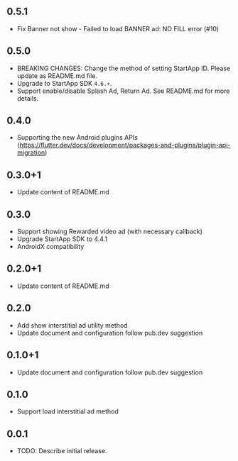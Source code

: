 ## 0.5.1

* Fix Banner not show - Failed to load BANNER ad: NO FILL error (#10)

## 0.5.0

* BREAKING CHANGES: Change the method of setting StartApp ID. Please update as README.md file.
* Upgrade to StartApp SDK `4.6.+`.
* Support enable/disable Splash Ad, Return Ad. See README.md for more details.

## 0.4.0

* Supporting the new Android plugins APIs (https://flutter.dev/docs/development/packages-and-plugins/plugin-api-migration) 

## 0.3.0+1

* Update content of README.md

## 0.3.0

* Support showing Rewarded video ad (with necessary callback)
* Upgrade StartApp SDK to 4.4.1
* AndroidX compatibility

## 0.2.0+1

* Update content of README.md

## 0.2.0

* Add show interstitial ad utility method
* Update document and configuration follow pub.dev suggestion

## 0.1.0+1

* Update document and configuration follow pub.dev suggestion 

## 0.1.0

* Support load interstitial ad method

## 0.0.1

* TODO: Describe initial release.
